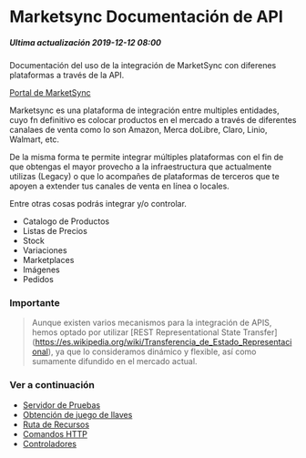 # Marketsync Documentación de API 
##### Ultima actualización 2019-12-12 08:00
Documentación del uso de la integración de MarketSync con diferenes plataformas a través de la API.

[Portal de MarketSync](https://marketsync.mx)

Marketsync es una plataforma de integración entre multiples entidades, cuyo fn definitivo es colocar productos en el mercado a través de diferentes canalaes de venta como lo son Amazon, Merca doLibre, Claro, Linio, Walmart, etc.

De la misma forma te permite integrar múltiples plataformas con el fin de que obtengas el mayor provecho a la infraestructura 
que actualmente utilizas (Legacy) o que lo acompañes de plataformas de terceros que te apoyen a extender tus canales de venta 
en línea o locales.

Entre otras cosas podrás integrar y/o controlar.

- Catalogo de Productos
- Listas de Precios
- Stock
- Variaciones
- Marketplaces
- Imágenes
- Pedidos
  

### Importante
  > Aunque existen varios mecanismos para la integración de APIS, hemos optado por utilizar [REST Representational State Transfer]
  > (https://es.wikipedia.org/wiki/Transferencia_de_Estado_Representacional), ya que lo consideramos dinámico y flexible, así como 
  > sumamente difundido en el mercado actual. 

### Ver a continuación
- [Servidor de Pruebas](https://github.com/hvalles/marketsync/blob/master/links/server.md)
- [Obtención de juego de llaves](https://github.com/hvalles/marketsync/blob/master/links/keys.md)
- [Ruta de Recursos](https://github.com/hvalles/marketsync/blob/master/links/url.md)
- [Comandos HTTP](https://github.com/hvalles/marketsync/blob/master/links/http.md)
- [Controladores](https://github.com/hvalles/marketsync/blob/master/links/controller.md)
